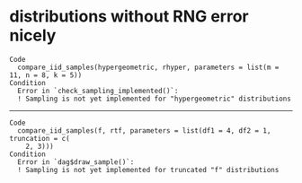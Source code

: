 # distributions without RNG error nicely

    Code
      compare_iid_samples(hypergeometric, rhyper, parameters = list(m = 11, n = 8, k = 5))
    Condition
      Error in `check_sampling_implemented()`:
      ! Sampling is not yet implemented for "hypergeometric" distributions

---

    Code
      compare_iid_samples(f, rtf, parameters = list(df1 = 4, df2 = 1, truncation = c(
        2, 3)))
    Condition
      Error in `dag$draw_sample()`:
      ! Sampling is not yet implemented for truncated "f" distributions

